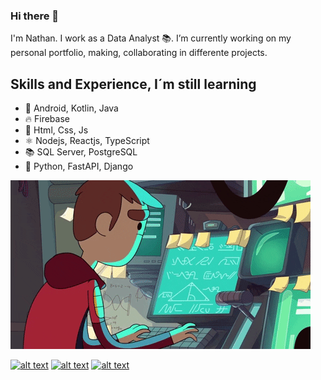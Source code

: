 ### Hi there 👋

I'm Nathan. I work as a Data Analyst 📚.
I’m currently working on my personal portfolio, making, collaborating in differente projects.

## Skills and Experience, I´m still learning
* 📱 Android, Kotlin, Java
* 🔥 Firebase
* 🧭 Html, Css, Js
* ⚛ Nodejs, Reactjs, TypeScript
* 📚 SQL Server, PostgreSQL
* 🐍 Python, FastAPI, Django

![alt text](https://github.com/NathanHub/NathanHub/blob/main/img.gif)

<!--

<!-- Please don't remove this: Grab your social icons from https://github.com/carlsednaoui/gitsocial -->

<!-- display the social media buttons in your README -->

[![alt text][1.1]][1]
[![alt text][2.1]][2]
[![alt text][3.1]][3]


<!-- links to social media icons -->
<!-- no need to change these -->

<!-- icons with padding -->

[1.1]: http://i.imgur.com/tXSoThF.png (twitter account link)
[2.1]: http://i.imgur.com/0o48UoR.png (github account link)
[3.1]: https://www.linkedin.com/in/nathan-decena-456a1518a/ (linkedin account link)

<!-- icons without padding -->

[1.2]: http://i.imgur.com/wWzX9uB.png (twitter account link)
[2.2]: http://i.imgur.com/9I6NRUm.png (github account link)
[3.2]: https://www.linkedin.com/in/nathan-decena-456a1518a/ (linkedin account link)



<!-- links to your social media accounts -->
<!-- update these accordingly -->

[1]: http://www.twitter.com/carlsednaoui
[2]: http://www.github.com/carlsednaoui
[3]: https://www.linkedin.com/in/nathan-decena-456a1518a/ (linkedin account link)


<!-- Please don't remove this: Grab your social icons from https://github.com/carlsednaoui/gitsocial -->


